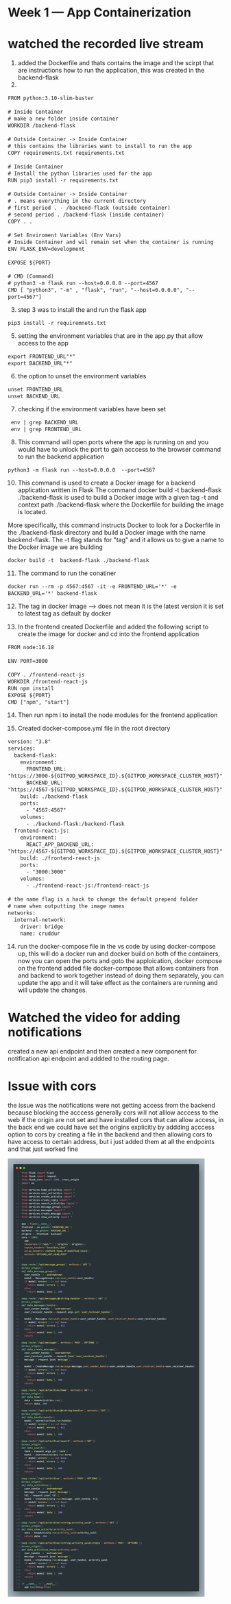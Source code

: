 # Week 1 — App Containerization

# watched the recorded live stream
1. added the Dockerfile and thats contains the image and the scirpt that are instructions how to run the application, this was created in the backend-flask
2. 
```
FROM python:3.10-slim-buster

# Inside Container
# make a new folder inside container
WORKDIR /backend-flask

# Outside Container -> Inside Container
# this contains the libraries want to install to run the app
COPY requirements.txt requirements.txt

# Inside Container
# Install the python libraries used for the app
RUN pip3 install -r requirements.txt

# Outside Container -> Inside Container
# . means everything in the current directory
# first period . - /backend-flask (outside container)
# second period . /backend-flask (inside container)
COPY . .

# Set Enviroment Variables (Env Vars)
# Inside Container and wil remain set when the container is running
ENV FLASK_ENV=development

EXPOSE ${PORT}

# CMD (Command)
# python3 -m flask run --host=0.0.0.0 --port=4567
CMD [ "python3", "-m" , "flask", "run", "--host=0.0.0.0", "--port=4567"]
```

3. step 3 was to install the and run the flask app
```
pip3 install -r requiremnets.txt
```

5. setting the environment variables that are in the app.py that allow access to the app
```
export FRONTEND_URL"*"
export BACKEND_URL"*"
```

6. the option to unset the environment variables
```
unset FRONTEND_URL
unset BACKEND_URL
```

7. checking if the environment variables have been set
```
 env | grep BACKEND_URL
 env | grep FRONTEND_URL
```

8. This command will open ports where the app is running on and you would have to unlock the port to gain acccess to the browser command to run the backend application
```
python3 -m flask run --host=0.0.0.0  --port=4567
```

10. This command is used to create a Docker image for a backend application written in Flask The command docker build -t backend-flask ./backend-flask is used to build a Docker image with a given tag -t and context path ./backend-flask where the Dockerfile for building the image is located.

More specifically, this command instructs Docker to look for a Dockerfile in the ./backend-flask directory and build a Docker image with the name backend-flask. The -t flag stands for "tag" and it allows us to give a name to the Docker image we are building
```
docker build -t  backend-flask ./backend-flask
```

11. The command to run the conatiner
```
docker run --rm -p 4567:4567 -it -e FRONTEND_URL='*' -e BACKEND_URL='*' backend-flask
```

12. The tag in  docker image --> does not mean it is the latest version it is set to latest tag as default by docker

13. In the frontend created Dockerfile and added the following script to create the image for docker and cd into the frontend application
```
FROM node:16.18

ENV PORT=3000

COPY . /frontend-react-js
WORKDIR /frontend-react-js
RUN npm install
EXPOSE ${PORT}
CMD ["npm", "start"]
```

14. Then run npm i to install the node modules for the frontend application

15. Created docker-compose.yml file in the root directory 
```
version: "3.8"
services:
  backend-flask:
    environment:
      FRONTEND_URL: "https://3000-${GITPOD_WORKSPACE_ID}.${GITPOD_WORKSPACE_CLUSTER_HOST}"
      BACKEND_URL: "https://4567-${GITPOD_WORKSPACE_ID}.${GITPOD_WORKSPACE_CLUSTER_HOST}"
    build: ./backend-flask
    ports:
      - "4567:4567"
    volumes:
      - ./backend-flask:/backend-flask
  frontend-react-js:
    environment:
      REACT_APP_BACKEND_URL: "https://4567-${GITPOD_WORKSPACE_ID}.${GITPOD_WORKSPACE_CLUSTER_HOST}"
    build: ./frontend-react-js
    ports:
      - "3000:3000"
    volumes:
      - ./frontend-react-js:/frontend-react-js

# the name flag is a hack to change the default prepend folder
# name when outputting the image names
networks: 
  internal-network:
    driver: bridge
    name: cruddur
```

14. run the docker-compose file in the vs code by using docker-compose up, this will do a docker run and docker build on both of the containers, now you can open the ports and goto the apploication, docker compose on the frontend added file docker-compose that allows containers fron and backend to work together instead of doing them separately, you can update the app and it will take effect as the containers are running and will update the changes.

# Watched the video for adding notifications 
created a new api endpoint and then created a new component for notification api endpoint and addded to the routing page.

# Issue with cors
the issue was the notifications were not getting access from the backend because blocking the acccess generally cors will not alllow acccess to the web if the origin are not set and have installed cors that can allow access, in the back end we could have set the origins explicitly by addding acccess option to cors  by creating a file in the backend and then allowing cors to have access to certain address, but i just added them at all the endpoints and that just worked fine

![image to update i made on the backend](assets/week%20one%20aws/week-cors-issue.png)
